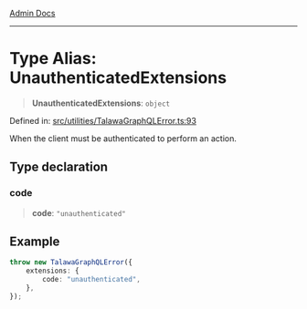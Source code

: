 [Admin Docs](/)

***

# Type Alias: UnauthenticatedExtensions

> **UnauthenticatedExtensions**: `object`

Defined in: [src/utilities/TalawaGraphQLError.ts:93](https://github.com/Suyash878/talawa-api/blob/05d9dfc8d9c5928ef559c72f2ab0492d0dbbb48c/src/utilities/TalawaGraphQLError.ts#L93)

When the client must be authenticated to perform an action.

## Type declaration

### code

> **code**: `"unauthenticated"`

## Example

```ts
throw new TalawaGraphQLError({
	extensions: {
		code: "unauthenticated",
	},
});
```
